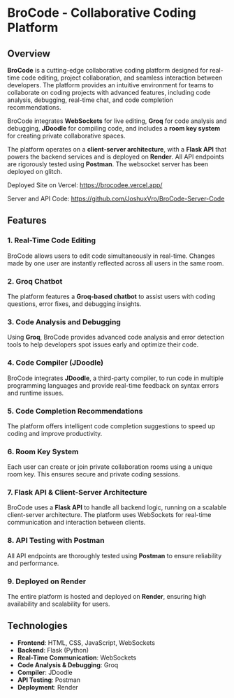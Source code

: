 # BroCode - Collaborative Coding Platform

## Overview

**BroCode** is a cutting-edge collaborative coding platform designed for real-time code editing, project collaboration, and seamless interaction between developers. The platform provides an intuitive environment for teams to collaborate on coding projects with advanced features, including code analysis, debugging, real-time chat, and code completion recommendations.

BroCode integrates **WebSockets** for live editing, **Groq** for code analysis and debugging, **JDoodle** for compiling code, and includes a **room key system** for creating private collaborative spaces.

The platform operates on a **client-server architecture**, with a **Flask API** that powers the backend services and is deployed on **Render**. All API endpoints are rigorously tested using **Postman**. The websocket server has been deployed on glitch.

Deployed Site on Vercel: https://brocodee.vercel.app/

Server and API Code: https://github.com/JoshuxVro/BroCode-Server-Code

## Features

### 1. Real-Time Code Editing
BroCode allows users to edit code simultaneously in real-time. Changes made by one user are instantly reflected across all users in the same room.

### 2. Groq Chatbot
The platform features a **Groq-based chatbot** to assist users with coding questions, error fixes, and debugging insights.

### 3. Code Analysis and Debugging
Using **Groq**, BroCode provides advanced code analysis and error detection tools to help developers spot issues early and optimize their code.

### 4. Code Compiler (JDoodle)
BroCode integrates **JDoodle**, a third-party compiler, to run code in multiple programming languages and provide real-time feedback on syntax errors and runtime issues.

### 5. Code Completion Recommendations
The platform offers intelligent code completion suggestions to speed up coding and improve productivity.

### 6. Room Key System
Each user can create or join private collaboration rooms using a unique room key. This ensures secure and private coding sessions.

### 7. Flask API & Client-Server Architecture
BroCode uses a **Flask API** to handle all backend logic, running on a scalable client-server architecture. The platform uses WebSockets for real-time communication and interaction between clients.

### 8. API Testing with Postman
All API endpoints are thoroughly tested using **Postman** to ensure reliability and performance.

### 9. Deployed on Render
The entire platform is hosted and deployed on **Render**, ensuring high availability and scalability for users.

## Technologies

* **Frontend**: HTML, CSS, JavaScript, WebSockets
* **Backend**: Flask (Python)
* **Real-Time Communication**: WebSockets
* **Code Analysis & Debugging**: Groq
* **Compiler**: JDoodle
* **API Testing**: Postman
* **Deployment**: Render
  
